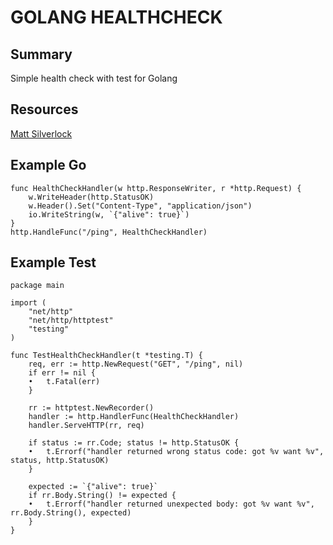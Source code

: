 # GOLANG HEALTHCHECK

## Summary

Simple health check with test for Golang

## Resources

[Matt Silverlock](https://blog.questionable.services/article/testing-http-handlers-go/)

## Example Go

```golang
func HealthCheckHandler(w http.ResponseWriter, r *http.Request) {
    w.WriteHeader(http.StatusOK)
    w.Header().Set("Content-Type", "application/json")
    io.WriteString(w, `{"alive": true}`)
}
http.HandleFunc("/ping", HealthCheckHandler)
```

## Example Test

```golang
package main

import (
    "net/http"
    "net/http/httptest"
    "testing"
)

func TestHealthCheckHandler(t *testing.T) {
    req, err := http.NewRequest("GET", "/ping", nil)
    if err != nil {
    •   t.Fatal(err)
    }

    rr := httptest.NewRecorder()
    handler := http.HandlerFunc(HealthCheckHandler)
    handler.ServeHTTP(rr, req)

    if status := rr.Code; status != http.StatusOK {
    •   t.Errorf("handler returned wrong status code: got %v want %v", status, http.StatusOK)
    }

    expected := `{"alive": true}`
    if rr.Body.String() != expected {
    •   t.Errorf("handler returned unexpected body: got %v want %v", rr.Body.String(), expected)
    }
}
```
